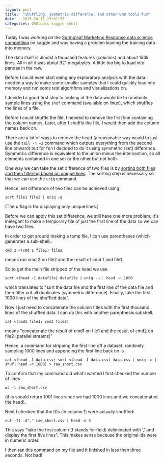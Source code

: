 ```yaml
---
layout: post
title:  "Shuffling, symmetric difference, and other GNU tools fun"
date:   2015-10-11 23:01:57
categories: GNUtools kaggle shell 
---
```



Today I was working on the [Springleaf Marketing Response data science
competition](https://www.kaggle.com/c/springleaf-marketing-response) on kaggle
and was having a problem loading the training data into memory.

The data itself is almost a thousand features (columns) and about 150k lines.
All in all it was about 921 megabytes. A little too big to load into pandas in
the raw.

Before I could even start doing any exploratory analysis with the data I needed
a way to make some smaller samples that I could quickly load into memory and
run some test algorithms and visualizations on.

I decided a good first step to looking at the data would be to randomly sample
lines using the ```shuf``` command (available on linux), which shuffles the
lines of a file.

Before I could shuffle the file, I needed to remove the first line containing
the column names. Later, after I shuffle the file, I would then add the column
names back on.

There are a lot of ways to remove the head (a reasonable way would to just use
the ```tail -n +2``` command which outputs everything from the second line
onward) but for fun I decided to do it
using symmetric (set) difference. Symmetric difference is equivalent to the
union minus the intersection, so all elements contained in one set or the other
but not both.

One way we can take the set difference of two files is by [sorting both files
and then filtering based on unique
lines](https://unix.stackexchange.com/questions/11343/linux-tools-to-treat-files-as-sets-and-perform-set-operations-on-them). The sorting step is necessary so that
we can use the ```uniq``` command. 

Hence, set difference of two files can be achieved using


```
sort file1 file2 | uniq -u
```

(The u flag is for displaying only unique lines.)

Before we can apply this set difference, we still have one more problem; it's inelegant to make a temporary file of just the first line of the data so we can have two files.

In order to get around making a temp file, I can use parentheses (which
generates a sub-shell).

```
cmd 2 <(cmd 1 file1) file2 
```

means run cmd 2 on file2 and the result of cmd 1 and file1.

So to get the main file stripped of the head we use

```
sort <(head -1 datafile) datafile | uniq -u | head -n 1000
```

which translates to "sort the data file and the first line of the data file and
then filter out all duplicates (symmetric difference). Finally, take the first
1000 lines of the shuffled data".

Now I just need to concatenate the column titles  with the first thousand lines of
the shuffled data. I can do this with another parenthesis subshell.

```
cat <(cmd1 file1; cmd2 file2)
```

means "concatenate the result of cmd1 on file1 and the result of cmd2 on file2
(parallel streams)"

Hence, a command for stripping the first line off a dataset, randomly sampling
1000 lines and appending the first line back on is

```
cat <(head -1 data.csv; sort <(head -1 data.csv) data.csv | uniq -u | shuf| head -n 1000) > raw_short.csv 
```

To confirm that my command did what I wanted I first checked the number of
lines

```
wc -l raw_short.csv
```

(this should return 1001 lines since we had 1000 lines and we concatenated the
head).

Next I checked that the IDs (in column 1) were actually shuffled:

```
cut -f1 -d"," raw_short.csv | head -n 5
```

This says "take the first column (f stands for field) deliminated with ',' and
display the first five lines". This makes sense because the original ids were
in numeric order.

I then ran this command on my file and it
finished in less than three seconds. Not bad!


